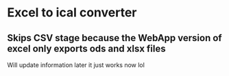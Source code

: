 # Excel to ical converter

## Skips CSV stage because the WebApp version of excel only exports ods and xlsx files

Will update information later it just works now lol
